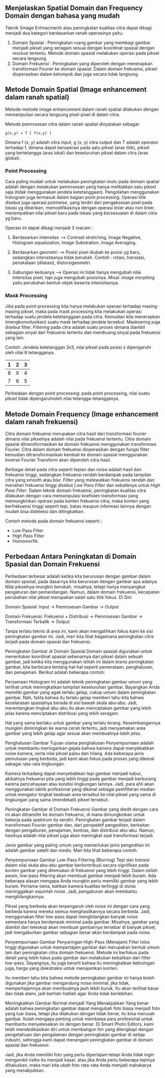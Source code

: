 ## Menjelaskan Spatial Domain dan Frequency Domain dengan bahasa yang mudah
Teknik (Image Enhnacment) atau peningkatan kualitas citra dapat dibagi menjadi dua kategori berdasarkan ranah operasinya yaitu:
1. Domain Spasial : Peningkatan ruang gambar yang membagi gambar menjadi piksel yang seragam sesuai dengan koordinat spasial dengan resolusi tertentu. Metode domain spasial melakukan operasi pada piksel secara langsung.
2. Domain Frekuensi : Peningkatan yang diperoleh dengan menerapkan transformasi Fourier ke domain spasial. Dalam domain frekuensi, piksel dioperasikan dalam kelompok dan juga secara tidak langsung.
## Metode Domain Spatial (Image enhancement dalam ranah spatial)
Metode-metode image enhancement dalam ranah spatial dilakukan dengan memanipulasi secara langsung pixel-pixel di dalam citra.

Metode pemrosesan citra dalam ranah spatial dinyatakan sebagai:
```
g(x,y) = T [ f(x,y) ]
```
Dimana f (x, y) adalah citra input, g (x, y) citra output dan T adalah operator terhadap f, dimana dapat beroperasi pada satu piksel (aras titik), piksel yang bertetangga (aras lokal) dan keseluruhan piksel dalam citra (aras global).


### Point Processing

Cara paling mudah untuk melakukan peningkatan mutu pada domain spatial adalah dengan melakukan pemrosesan yang hanya melibatkan satu piksel saja (tidak menggunakan jendela ketetanggaan). Pengolahan menggunakan histogram juga termasuk dalam bagian point processing. Operasi titik disebut juga operasi _pointwise_, yang terdiri dari pengaksesan pixel pada lokasi yg diberikan, memodifikasinya dengan operasi linier atau non linier, menempatkan nilai piksel baru pada lokasi yang bersesuaian di dalam citra yg baru.

Operasi ini dapat dibagi menjadi 3 macam :
1. Berdasarkan intensitas --> Contrast stretching, Image Negative, Histogram equalization, Image Substration, Image Averaging.

2. Berdasarkan geometri --> Posisi pixel diubah ke posisi yg baru, sedangkan intensitasnya tidak berubah. Contoh : rotasi, translasi, penskalaan (dilatasi), distorsigeometri.

3. Gabungan keduanya --> Operasi ini tidak hanya mengubah nilai intensitas pixel, tapi juga mengubah posisinya. Misal: _image morphing_ yaitu perubahan bentuk objek beserta intensitasnya.
   
### Mask Processing

Jika pada point processing kita hanya melakukan operasi terhadap masing-masing piksel, maka pada mask processing kita melakukan operasi terhadap suatu jendela ketetanggaan pada citra. Kemudian kita menerapkan (mengkonvolusikan) suatu mask terhadap jendela tersebut. Masksering juga disebut filter. Filtering pada citra adalah suatu proses dimana diambil sebagian sinyal dari frekuensi tertentu dan membuang sinyal pada frekuensi yang lain.

   Contoh: Jendela ketetanggan 3x3, nilai piksel pada posisi x dipengaruhi oleh nilai 8 tetangganya.

   | 1 | 2 | 3 |
   |:----:| :----:| :----: |
   | 8 | X | 4 |
   | 7 | 6 | 5 |

   Perbedaan dengan point processing: pada point processing, nilai suatu piksel tidak dipengaruhioleh nilai tetangga-tetangganya.

## Metode Domain Frequency (Image enhancement dalam ranah frekuensi)

Citra domain frekuensi merupakan citra hasil dari transformasi fourier dimana nilai pikselnya adalah nilai pada frekuensi tertentu. Citra domain spasial ditransformasikan ke domain frekuensi menggunakan transformasi Fourier. Citra dalam domain frekuensi dioperasikan dengan fungsi filter kemudian ditransformasikan kembali ke domain spasial menggunakan Inverse Fourier Transform akan diperoleh citra hasil. 


Berbagai detail pada citra seperti tepian dan noise adalah hasil dari frekuensi tinggi, sedangkan frekuensi rendah berdampak pada tampilan citra yang smooth atau blur. Filter yang melewatkan frekuensi rendah dan menahan frekuensi tinggi disebut _Low Pass Filter_ dan sebaliknya untuk _High Pass Filter_. Dalam teknik domain frekuensi, peningkatan kualitas citra dilakukan dengan cara memanipulasi koefisien transformasi yang memungkinkan operasi pada konten frekuensi citra, maka konten yang berfrekuensi tinggi seperti tepi, batas maupun informasi lainnya dengan mudah bisa dideteksi dan ditingkatkan. 

Contoh metode pada domain frekuensi seperti ;
- Low Pass Filter
- High Pass Filter
- Homomorfik.

## Perbedaan Antara Peningkatan di Domain Spasial dan Domain Frekuensi
Perbedaan terbesar adalah ketika kita berurusan dengan gambar dalam domain spasial, pada dasarnya kita berurusan dengan gambar apa adanya. Nilai pikselnya mungkin berubah, misalnya, tetapi hanya menyangkut pengaturan dan pemandangan. Namun, dalam domain frekuensi, kecepatan perubahan nilai piksel merupakan salah satu titik fokus. Di Sini

Domain Spasial: Input -> Pemrosesan Gambar -> Output 

Domain Frekuensi: Frekuensi + Distribusi -> Pemrosesan Gambar -> Transformasi Terbalik -> Output

Tanpa terlalu teknis di area ini, kami akan mengalihkan fokus kami ke sisi peningkatan gambar ini. Jadi, mari kita lihat bagaimana peningkatan citra terjadi pada domain spasial dan frekuensi. 

Peningkatan Gambar di Domain Spasial
Domain spasial digunakan untuk menentukan koordinat spasial sebenarnya dari piksel dalam sebuah gambar, jadi ketika kita menggunakan istilah ini dalam bisnis peningkatan gambar, kita berbicara tentang hal-hal seperti pemerataan, penghalusan, dan penajaman. Berikut adalah beberapa contoh:

Persamaan Histogram
Ini adalah teknik peningkatan gambar umum yang terlihat untuk meningkatkan tampilan keseluruhan gambar. Bayangkan Anda memiliki gambar yang agak terlalu gelap, cukup umum dalam peningkatan gambar. Nah, fakta bahwa itu terlalu gelap memberi tahu kita bahwa keselarasan spasialnya berada di sisi bawah skala abu-abu. Jadi, merentangkan tingkat abu-abu itu akan menciptakan gambar yang lebih jelas karena menciptakan distribusi yang lebih seragam.

Hal yang sama berlaku untuk gambar yang terlalu terang. Keseimbangannya mungkin dimiringkan ke warna cerah tertentu, jadi menyamakan area gambar yang lebih gelap agar sesuai akan membuatnya lebih jelas.  


Penghalusan Gambar
Tujuan utama penghalusan Penyempurnaan adalah untuk membantu meringankan gejala bahwa kamera dapat menyebabkan noise kamera, serta nilai piksel palsu dan hilang. Ada beberapa jenis pemulusan yang berbeda, jadi kami akan fokus pada proses yang dikenal sebagai rata-rata lingkungan. 

Kamera terkadang dapat menyebabkan tepi gambar menjadi kabur, akibatnya frekuensi pita yang lebih tinggi pada gambar menjadi berkurang karena pencahayaan atau kondisi lingkungan lainnya. Jadi, para ahli akan menggunakan taktik profesional yang dikenal sebagai pemfilteran median untuk mengatur tingkat keabuan area tersebut ke nilai piksel yang sama di lingkungan yang sama (mendekati) piksel tersebut.


Peningkatan Gambar di Domain Frekuensi
Gambar yang diedit dengan cara ini akan ditransfer ke domain frekuensi, di mana dimungkinkan untuk bekerja pada spektrum itu sendiri. Peningkatan gambar terjadi dalam transformasi Fourier gambar dan, dari perspektif pengeditan, berkaitan dengan pengaburan, penajaman, kontras, dan distribusi abu-abu. Namun, hasilnya adalah nilai piksel juga akan meningkat saat transformasi terjadi. 

Jenis gambar yang paling umum yang memerlukan jenis pengeditan ini adalah gambar satelit dan medis. Mari kita lihat beberapa contoh.


Penyempurnaan Gambar Low-Pass Filtering (Blurring)
Tepi dan transisi dalam nilai skala abu-abu gambar berkontribusi secara signifikan pada konten gambar yang ditemukan di frekuensi yang lebih tinggi. Dalam istilah awam, low-pass filtering akan membuat gambar menjadi lebih buram. Ada beberapa alasan mengapa Anda mungkin perlu memiliki gambar yang lebih buram. Pertama-tama, bahkan kamera kualitas tertinggi di dunia meninggalkan sejumlah noise. Jadi, pengaburan akan membantu menghilangkannya.

Piksel yang berbeda akan terpengaruh oleh noise ini dengan cara yang berbeda karena mereka semua menghasilkannya secara berbeda. Jadi, menggunakan filter low-pass dapat menghilangkan banyak noise sementara hanya berdampak minimal pada gambar. Misalnya, gambar yang diambil dari teleskop akan membuat gambarnya tersebar di banyak piksel, jadi mengaburkan gambar sebagian besar akan berdampak pada noise. 


Penyempurnaan Gambar Penyaringan High-Pass (Menajam)
Filter lolos tinggi digunakan untuk mempertajam gambar dan merupakan bentuk umum lain dari peningkatan citra domain frekuensi. Metode ini berfokus pada detail yang lebih halus pada gambar dan melakukan kebalikan dari filter low-pass. Sayangnya, itu juga berarti bahwa itu meningkatkan kebisingan juga, harga yang diekstraksi untuk menajamkan konten. 

Itu memberi tahu kita bahwa metode peningkatan gambar ini hanya boleh digunakan jika gambar mengandung noise minimal, jika tidak, mempertajamnya akan membuatnya jauh lebih buruk. Itu akan terlihat kasar dan tidak alami, jadi berhati-hatilah agar Anda tidak berlebihan.


Meningkatkan Gambar Normal menjadi Yang Menakjubkan
Yang benar adalah bahwa peningkatan gambar dapat mengubah foto biasa menjadi foto yang luar biasa, tetapi jika dilakukan dengan tidak benar, itu bisa merusak gambar. Itulah mengapa penting untuk membawa para profesional untuk membantu menyelesaikan ini dengan benar. Di Smart Photo Editors, kami telah mendedikasikan diri untuk membangun tim yang dilengkapi dengan pengetahuan dan pengalaman dengan peningkatan gambar di setiap industri, sehingga kami dapat menangani peningkatan gambar di domain spasial dan frekuensi. 

Jadi, jika Anda memiliki foto yang perlu dipertajam tetapi Anda tidak ingin mengambil risiko itu menjadi kasar, atau jika Anda perlu beberapa tepinya dihaluskan, maka mari kita ubah foto rata-rata Anda menjadi mahakarya yang menakjubkan.
